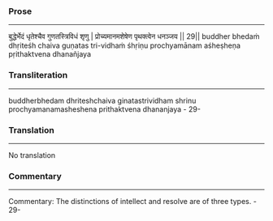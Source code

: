 ### Prose 
 --- 
बुद्धेर्भेदं धृतेश्चैव गुणतस्त्रिविधं शृणु |
प्रोच्यमानमशेषेण पृथक्त्वेन धनञ्जय || 29||
buddher bhedaṁ dhṛiteśh chaiva guṇatas tri-vidhaṁ śhṛiṇu
prochyamānam aśheṣheṇa pṛithaktvena dhanañjaya

### Transliteration 
 --- 
buddherbhedam dhriteshchaiva ginatastrividham shrinu prochyamanamasheshena prithaktvena dhananjaya - 29-

### Translation 
 --- 
No translation

### Commentary 
 --- 
Commentary: The distinctions of intellect and resolve are of three types. - 29-